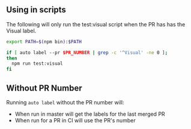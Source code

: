 ## Using in scripts

The following will only run the test:visual script when the PR has has the  
 Visual label.

```bash
export PATH=$(npm bin):$PATH

if [ auto label --pr $PR_NUMBER | grep -c '^Visual' -ne 0 ];
then
  npm run test:visual
fi
```

## Without PR Number

Running `auto label` without the PR number will:

- When run in master will get the labels for the last merged PR
- When run for a PR in CI will use the PR's number
